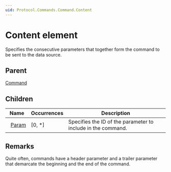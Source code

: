 ```yaml
---
uid: Protocol.Commands.Command.Content
---
```


# Content element

Specifies the consecutive parameters that together form the command to be sent to the data source.

## Parent

[Command](xref:Protocol.Commands.Command)

## Children

|Name|Occurrences|Description|
|--- |--- |--- |
|&nbsp;&nbsp;[Param](xref:Protocol.Commands.Command.Content.Param)|[0, *]|Specifies the ID of the parameter to include in the command.|

## Remarks

Quite often, commands have a header parameter and a trailer parameter that demarcate the beginning and the end of the command.
